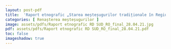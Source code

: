 ```yaml
---
layout: post-pdf
title:  'Raport etnografic „Starea meșteșugurilor tradiționale în Regiunea de Dezvoltare Sud a Republicii Moldova și județele Vaslui și Galați, România” (compilat)'
categories: [ Renașterea meșteșugurilor ]
image: assets/pdfs/Raport etnografic RD SUD_RO_final_28.04.21.jpg
pdf: assets/pdfs/Raport etnografic RD SUD_RO_final_28.04.21.pdf
toc: false
imageshadow: true
---
```

